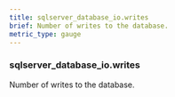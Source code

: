 ```yaml
---
title: sqlserver_database_io.writes
brief: Number of writes to the database.
metric_type: gauge
---
```

### sqlserver_database_io.writes

Number of writes to the database.